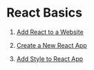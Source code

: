 # React Basics


1. [Add React to a Website](01-add-react-to-a-website.md)

1. [Create a New React App](02-create-a-new-react-app.md)

1. [Add Style to React App](03-add-style-to-react-app.md)

